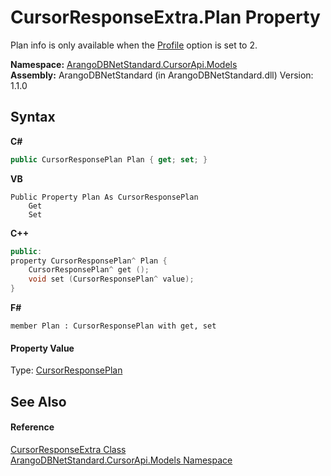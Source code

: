 # CursorResponseExtra.Plan Property 
 

Plan info is only available when the <a href="46bb3b4d-befc-d5d3-b400-3fba10e8c85b">Profile</a> option is set to 2.

**Namespace:**&nbsp;<a href="35799343-7a53-6c3b-95d1-21ff990d1b8b">ArangoDBNetStandard.CursorApi.Models</a><br />**Assembly:**&nbsp;ArangoDBNetStandard (in ArangoDBNetStandard.dll) Version: 1.1.0

## Syntax

**C#**<br />
``` C#
public CursorResponsePlan Plan { get; set; }
```

**VB**<br />
``` VB
Public Property Plan As CursorResponsePlan
	Get
	Set
```

**C++**<br />
``` C++
public:
property CursorResponsePlan^ Plan {
	CursorResponsePlan^ get ();
	void set (CursorResponsePlan^ value);
}
```

**F#**<br />
``` F#
member Plan : CursorResponsePlan with get, set

```


#### Property Value
Type: <a href="ac230d02-5fb9-ed77-f066-cecde894e2ea">CursorResponsePlan</a>

## See Also


#### Reference
<a href="5be0fc71-f618-c973-dd17-6b49de368007">CursorResponseExtra Class</a><br /><a href="35799343-7a53-6c3b-95d1-21ff990d1b8b">ArangoDBNetStandard.CursorApi.Models Namespace</a><br />
